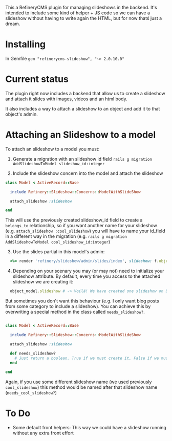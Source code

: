 This a RefineryCMS plugin for managing slideshows in the backend. It's intended to include some kind of helper + JS code so we can have a slideshow without having to write again the HTML, but for now thatś just a dream.

Installing
==========

In Gemfile `gem "refinerycms-slideshow", "~> 2.0.10.0"`

Current status
==============

The plugin right now includes a backend that allow us to create a slideshow and attach it slides with images, videos and an html body.

It also includes a way to attach a slideshow to an object and add it to that object's admin.


Attaching an Slideshow to a model
===================================

To attach an slideshow to a model you must:

1) Generate a migration with an slideshow id field `rails g migration AddSlideshowToModel slideshow_id:integer`

2) Include the slideshow concern into the model and attach the slideshow

```ruby
class Model < ActiveRecord::Base

  include Refinery::Slideshow::Concerns::ModelWithSlideShow

  attach_slideshow :slideshow

end
```

This will use the previously created slideshow_id field to create a `belongs_to` relationship, so if you want another name for your slideshow (e.g. `attach_slideshow :cool_slideshow`) you will have to name your id_field in a different way in the migration (e.g. `rails g migration AddSlideshowToModel cool_slideshow_id:integer`)

3) Use the slides partial in this model's admin:

```ruby
  <%= render 'refinery/slideshow/admin/slides/index', slideshow: f.object.slideshow %>
```

4) Depending on your scenary you may (or may not) need to initialize your slideshow attribute. By default, every time you access to the attached slideshow we are creating it:

```ruby
  object_model.slideshow # -> Voilá! We have created one slideshow on DB
```

But sometimes you don't want this behaviour (e.g. I only want blog posts from some category to include a slideshow). You can achieve this by overwriting a special method in the class called `needs_slideshow?`.

```ruby

class Model < ActiveRecord::Base

  include Refinery::Slideshow::Concerns::ModelWithSlideShow

  attach_slideshow :slideshow

  def needs_slideshow?
    # Just return a boolean. True if we must create it, False if we must not
  end

end
```

Again, if you use some different slideshow name (we used previously `cool_slideshow`) this method would be named after that slideshow name (`needs_cool_slideshow?`)

To Do
=====

* Some default front helpers: This way we could have a slideshow running without any extra front effort
